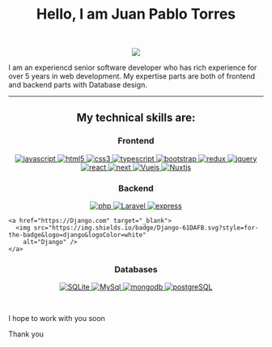 <h1 align="center">Hello, I am Juan Pablo Torres</h1>

<br />
<p align="center">
  <a href="https://github.com/Bouaskaoun">
    <img
      src="https://readme-typing-svg.herokuapp.com?lines=Senior+Web+Developer;Freelancer;Fast+Learner;&center=true&width=380&height=45">
  </a>
</p>
<p>
  I am an experiencd senior software developer who has rich experience for over 5 years in web development.
  My expertise parts are  both of frontend and backend parts with Database design.
</p>

<div align="center">

</div>
<hr>

<h2 align="center">My technical skills are:</h2>

<h3 align="center">Frontend</h3>
<p align="center">
  <a href="https://developer.mozilla.org/en-US/docs/Web/JavaScript" target="_blank">
    <img src="https://img.shields.io/badge/Javascript-F7DF1E.svg?style=for-the-badge&logo=javascript&logoColor=black"
      alt="javascript" />
  </a>
  <a href="https://www.w3.org/html/" target="_blank">
    <img src="https://img.shields.io/badge/html-E34F26.svg?style=for-the-badge&logo=html5&logoColor=white"
      alt="html5" />
  </a>
  <a href="https://www.w3schools.com/css/" target="_blank">
    <img src="https://img.shields.io/badge/css-1572B6.svg?style=for-the-badge&logo=css3&logoColor=white" alt="css3" />
  </a>
  <a href="https://www.typescriptlang.org/" target="_blank">
    <img src="https://img.shields.io/badge/typescript-3178C6.svg?style=for-the-badge&logo=typescript&logoColor=white"
      alt="typescript" />
  </a>
  <a href="https://getbootstrap.com" target="_blank">
    <img src="https://img.shields.io/badge/bootstrap-7952B3.svg?style=for-the-badge&logo=bootstrap&logoColor=white"
      alt="bootstrap" />
  </a>
  <a href="https://redux.js.org" target="_blank">
    <img src="https://img.shields.io/badge/redux-764ABC.svg?style=for-the-badge&logo=redux&logoColor=white"
      alt="redux" />
  </a>
  <a href="https://jquery.com/" target="_blank">
    <img src="https://img.shields.io/badge/jquery-0769AD.svg?style=for-the-badge&logo=jquery&logoColor=white"
      alt="jquery" />
  </a>
  <a href="https://reactjs.org/" target="_blank">
    <img src="https://img.shields.io/badge/reactjs-61DAFB.svg?style=for-the-badge&logo=react&logoColor=black"
      alt="react" />
  </a>
  <a href="https://nextjs.org/" target="_blank">
    <img src="https://img.shields.io/badge/nextjs-61D435.svg?style=for-the-badge&logo=graphql&logoColor=white"
      alt="next" />
  </a>
  <a href="https://Vuejs.org/" target="_blank">
    <img src="https://img.shields.io/badge/Vuejs-111111.svg?style=for-the-badge&logo=heroku&logoColor=white"
      alt="Vuejs" />
  </a>
  <a href="https://Nuxtjs.org/" target="_blank">
    <img src="https://img.shields.io/badge/Nuxtjx-61D435.svg?style=for-the-badge&logo=redis&logoColor=white"
      alt="Nuxtjs" />
  </a>
</p>

<h3 align="center">Backend</h3>
<p align="center">

  <a href="https://php.org" target="_blank">
    <img src="https://img.shields.io/badge/PHP-E10098.svg?style=for-the-badge&logo=php&logoColor=white" alt="php" />
    <a href="https://laravel.org" target="_blank">
      <img src="https://img.shields.io/badge/Laravel-339933.svg?style=for-the-badge&logo=laravel&logoColor=white"
        alt="Laravel" />
    </a>
    <a href="https://expressjs.com" target="_blank">
      <img src="https://img.shields.io/badge/express-000000.svg?style=for-the-badge&logo=express&logoColor=white"
        alt="express" />
    </a>

    <a href="https://Django.com" target="_blank">
      <img src="https://img.shields.io/badge/Django-61DAFB.svg?style=for-the-badge&logo=django&logoColor=white"
        alt="Django" />
    </a>
</p>

<h3 align="center">Databases</h3>
<p align="center">
  <a href="https://www.sqlite.com/" target="_blank">
    <img src="https://img.shields.io/badge/SQLite-05678F?style=for-the-badge&logo=sqlite&logoColor=white"
      alt="SQLite" />
  </a>
  <a href="https://www.mysql.com/" target="_blank">
    <img src="https://img.shields.io/badge/MySQL-00000F?style=for-the-badge&logo=mysql&logoColor=white" alt="MySql" />
  </a>
  <a href="https://www.mongodb.com/" target="_blank">
    <img src="https://img.shields.io/badge/mongodb-47A248.svg?style=for-the-badge&logo=mongodb&logoColor=white"
      alt="mongodb" />
  </a>
  <a href="https://www.postgreSQL.com/" target="_blank">
    <img src="https://img.shields.io/badge/postgreSQL-7FDF12.svg?style=for-the-badge&logo=postgresql&logoColor=white"
      alt="postgreSQL" />
  </a>
</p>
</p>
<br />
<p>I hope to work with you soon</p>
<p>Thank you</p>